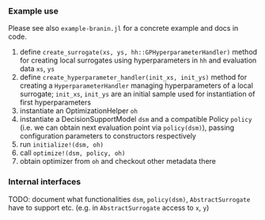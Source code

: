 ### Example use

Please see also `example-branin.jl` for a concrete example and docs in code.

1. define `create_surrogate(xs, ys, hh::GPHyperparameterHandler)` method for creating local surrogates using hyperparameters in `hh` and evaluation data `xs`, `ys`
2. define `create_hyperparameter_handler(init_xs, init_ys)` method for creating a `HyperparameterHandler` managing hyperparameters of a local surrogate; `init_xs`, `init_ys` are an initial sample used for instantiation of first hyperparameters
3. instantiate an OptimizationHelper `oh`
4. instantiate a DecisionSupportModel `dsm` and a compatible Policy `policy` (i.e. we can obtain next evaluation point via `policy(dsm)`), passing configuration parameters to constructors respectively
5. run `initialize!(dsm, oh)`
6. call `optimize!(dsm, policy, oh)`
7. obtain optimizer from `oh` and checkout other metadata there

### Internal interfaces

TODO: document what functionalities `dsm`, `policy(dsm)`, `AbstractSurrogate` have to support etc. (e.g. in `AbstractSurrogate` access to `x`, `y`)